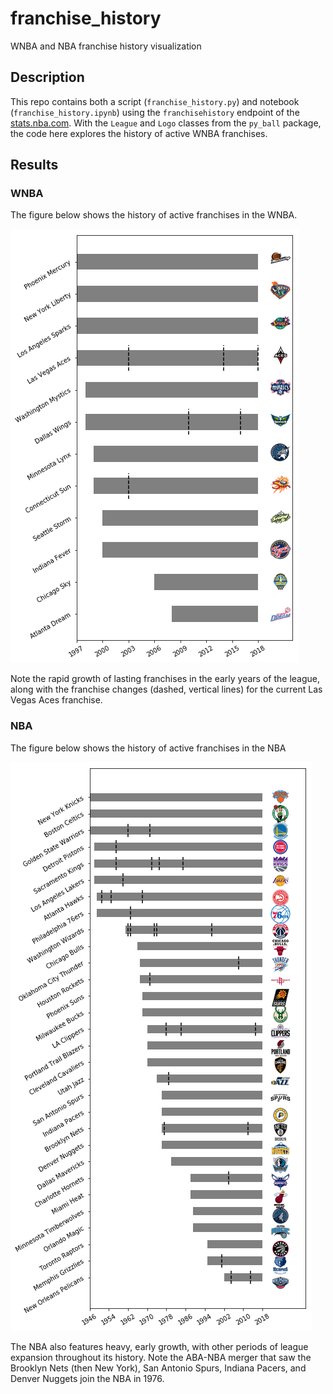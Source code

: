# franchise_history
WNBA and NBA franchise history visualization

## Description

This repo contains both a script (`franchise_history.py`) and notebook (`franchise_history.ipynb`) using the `franchisehistory` endpoint of the [stats.nba.com](https://stats.nba.com). With the `League` and `Logo` classes from the `py_ball` package, the code here explores the history of active WNBA franchises.

## Results

### WNBA

The figure below shows the history of active franchises in the WNBA.

![](wnba.png)

Note the rapid growth of lasting franchises in the early years of the league, along with the franchise changes (dashed, vertical lines) for the current Las Vegas Aces franchise.

### NBA

The figure below shows the history of active franchises in the NBA

![](nba.png)

The NBA also features heavy, early growth, with other periods of league expansion throughout its history. Note the ABA-NBA merger that saw the Brooklyn Nets (then New York), San Antonio Spurs, Indiana Pacers, and Denver Nuggets join the NBA in 1976. 
